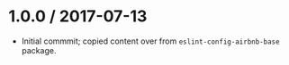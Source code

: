 1.0.0 / 2017-07-13
==================
 - Initial commmit; copied content over from `eslint-config-airbnb-base` package.
